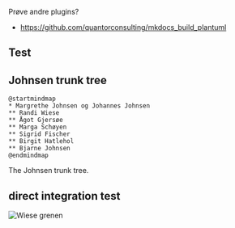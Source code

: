 Prøve andre plugins?
* https://github.com/quantorconsulting/mkdocs_build_plantuml

## Test

## Johnsen trunk tree

```puml
@startmindmap
* Margrethe Johnsen og Johannes Johnsen
** Randi Wiese
** Ågot Gjersøe
** Marga Schøyen
** Sigrid Fischer
** Birgit Hatlehol
** Bjarne Johnsen
@endmindmap
```

The Johnsen trunk tree.

## direct integration test

![Wiese grenen](http://www.plantuml.com/plantuml/proxy?cache=no&src=https://raw.githubusercontent.com/thomiz/johnsen-family/master/wiese-grenen.plantuml)
